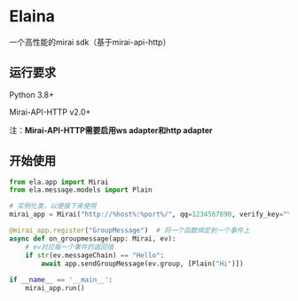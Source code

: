 # Elaina

一个高性能的mirai sdk（基于mirai-api-http）

## 运行要求

Python 3.8+

Mirai-API-HTTP v2.0+

注：**Mirai-API-HTTP需要启用ws adapter和http adapter**

## 开始使用

```python
from ela.app import Mirai
from ela.message.models import Plain

# 实例化类，以便接下来使用
mirai_app = Mirai("http://%host%:%port%/", qq=1234567890, verify_key="YourVerifyKeyHere")

@mirai_app.register("GroupMessage")  # 将一个函数绑定到一个事件上
async def on_groupmessage(app: Mirai, ev):
    # ev对应每一个事件的返回值
    if str(ev.messageChain) == "Hello":
        await app.sendGroupMessage(ev.group, [Plain("Hi")])
        
if __name__ == '__main__':
    mirai_app.run()
```

